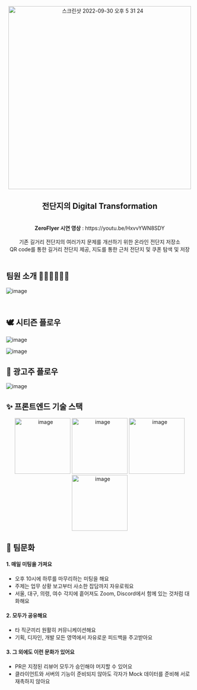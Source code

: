 <div align=center>
  <img width="492" alt="스크린샷 2022-09-30 오후 5 31 24" src="https://github.com/TeamZeroFlyer/ZeroFlyer_Front/assets/107024718/b9abb878-49db-4331-9501-cbdf919ef084">

  <h2> 전단지의 Digital Transformation </h2>
  <br>
<b>ZeroFlyer 시연 영상</b> : https://youtu.be/HxvvYWN8SDY
  <br>
  <br>
  기존 길거리 전단지의 여러가지 문제를 개선하기 위한 온라인 전단지 저장소
  <br>
  QR code를 통한 길거리 전단지 제공, 지도를 통한 근처 전단지 및 쿠폰 탐색 및 저장
  <br>
  <br>

</div>


## 팀원 소개 👩🏻‍💻🧑🏻‍💻

![image](https://github.com/TeamZeroFlyer/ZeroFlyer_Front/assets/107024718/46cc87a0-d3ad-4984-a4d7-6bd8c3607759)


<br>




## 🕊 시티즌 플로우


![image](https://github.com/TeamZeroFlyer/ZeroFlyer_Front/assets/107024718/565193e8-87a4-453e-849b-d8288e9582df)

![image](https://github.com/TeamZeroFlyer/ZeroFlyer_Front/assets/107024718/c64593e2-c4a4-48a8-b35e-f5a1a6ad8cb2)





## 🦉 광고주 플로우  

![image](https://github.com/TeamZeroFlyer/ZeroFlyer_Front/assets/107024718/2b07918e-c2f5-4914-91c1-76bcd7488e3b)


## ✨ 프론트엔드 기술 스택 
<div align=center>
<img width="150" alt="image" src="https://noticon-static.tammolo.com/dgggcrkxq/image/upload/v1566913457/noticon/eh4d0dnic4n1neth3fui.png">
<img width="150" alt="image" src="https://noticon-static.tammolo.com/dgggcrkxq/image/upload/v1566557331/noticon/d5hqar2idkoefh6fjtpu.png">
<img width="150" alt="image" src="https://noticon-static.tammolo.com/dgggcrkxq/image/upload/v1679535484/noticon/arqfoi6i7gubuqkpigud.png">
<img width="150" alt="image" src="https://github.com/TeamZeroFlyer/ZeroFlyer_Front/assets/107024718/bc070475-73da-45d0-a8ff-6535c87b9ed3">
</div>

## 🤝 팀문화

#### 1. 매일 미팅을 가져요

- 오후 10시에 하루를 마무리하는 미팅을 해요
- 주제는 업무 상황 보고부터 사소한 잡담까지 자유로워요
- 서울, 대구, 의령, 여수 각지에 흩어져도 Zoom, Discord에서 함께 있는 것처럼 대화해요

#### 2. 모두가 공유해요

- 타 직군끼리 원활히 커뮤니케이션해요
- 기획, 디자인, 개발 모든 영역에서 자유로운 피드백을 주고받아요

#### 3. 그 외에도 이런 문화가 있어요

- PR은 지정된 리뷰어 모두가 승인해야 머지할 수 있어요
- 클라이언트와 서버의 기능이 준비되지 않아도 각자가 Mock 데이터를 준비해 서로 재촉하지 않아요


<br/>
  
  
